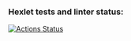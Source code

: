 ### Hexlet tests and linter status:
[![Actions Status](https://github.com/lisa-nalyvaiko/python-project-lvl1/workflows/hexlet-check/badge.svg)](https://github.com/lisa-nalyvaiko/python-project-lvl1/actions)